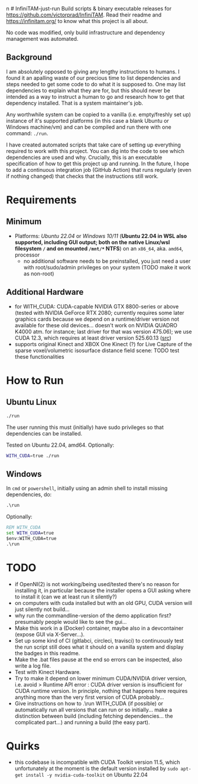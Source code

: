 n # InfiniTAM-just-run
Build scripts & binary executable releases for https://github.com/victorprad/InfiniTAM. Read their readme and https://infinitam.org/ to know what this project is all about.

No code was modified, only build infrastructure and dependency management was automated.

## Background
I am absolutely opposed to giving any lengthy instructions to humans.
I found it an apalling waste of our precious time to list dependencies and steps needed to get some code to do what it is supposed to.
One may list dependencies to explain what they are for, but this should never be intended as a way to instruct a human to go and research how to get that dependency installed.
That is a system maintainer's job.

Any worthwhile system can be copied to a vanilla (i.e. empty/freshly set up) instance of it's supported platforms (in this case a blank Ubuntu or Windows machine/vm) and can be compiled and run there with one command: `./run`.

I have created automated scripts that take care of setting up everything required to work with this project.
You can dig into the code to see which dependencies are used and why. Crucially, this is an executable specification of how to get this project up and running. In the future, I hope to add a continuous integration job (GitHub Action) that runs regularly (even if nothing changed) that checks that the instructions still work.

# Requirements
## Minimum
- Platforms: *Ubuntu 22.04* or *Windows 10/11* (**Ubuntu 22.04 in WSL also supported, including GUI output; both on the native Linux/wsl filesystem `/` and on mounted `/mnt/*` NTFS**) on an `x86_64`, aka. `amd64`, processor
  - no additional software needs to be preinstalled, you just need a user with root/sudo/admin privileges on your system (TODO make it work as non-root)

## Additional Hardware
- for WITH_CUDA: CUDA-capable NVIDIA GTX 8800-series or above (tested with NVIDIA GeForce RTX 2080; currently requires some later graphics cards because we depend on a runtime/driver version not available for these old devices... doesn't work on NVIDIA QUADRO K4000 atm. for instance; last driver for that was version 475.06); we use CUDA 12.3, which requires at least driver version 525.60.13 ([src](https://docs.nvidia.com/cuda/cuda-toolkit-release-notes/index.html))
- supports original Kinect and XBOX One Kinect (?) for Live Capture of the sparse voxel/volumetric isosurface distance field scene: TODO test these functionalities

# How to Run

## Ubuntu Linux
```bash
./run
```
The user running this must (initially) have sudo privileges so that dependencies can be installed.

Tested on Ubuntu 22.04, amd64. Optionally:
```bash
WITH_CUDA=true ./run
```

## Windows
In `cmd` or `powershell`, initially using an admin shell to install missing dependencies, do:

```cmd
.\run
```

Optionally:

```cmd
REM WITH_CUDA 
set WITH_CUDA=true
$env:WITH_CUDA=true
.\run
```

# TODO
* if OpenNI(2) is not working/being used/tested there's no reason for installing it, in particular because the installer opens a GUI asking where to install it (can we at least run it silently?)
* on computers with cuda installed but with an old GPU, CUDA version will just silently not build...
* why run the commandline-version of the demo application first? presumably people would like to see the gui...
* Make this work in a (Docker) container, maybe also in a devcontainer (expose GUI via X-Server...).
* Set up some kind of CI (gitlabci, circleci, travisci) to continuously test the run script still does what it should on a vanilla system and display the badges in this readme.
* Make the .bat files pause at the end so errors can be inspected, also write a log file.
* Test with Kinect Hardware.
* Try to make it depend on lower minimum CUDA/NVIDIA driver version, i.e. avoid > Runtime API error : CUDA driver version is insufficient for CUDA runtime version. In principle, nothing that happens here requires anything more than the very first version of CUDA probably...
* Give instructions on how to .\run WITH_CUDA (if possible) or automatically run all versions that can run or so initially... make a distinction between build (including fetching dependencies... the complicated part...) and running a build (the easy part).

# Quirks
- this codebase is incompatible with CUDA Toolkit version 11.5, which unfortunately at the moment is the default version installed by `sudo apt-get install -y nvidia-cuda-toolkit` on Ubuntu 22.04

